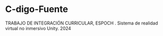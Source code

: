 # C-digo-Fuente
TRABAJO DE INTEGRACIÓN CURRICULAR, ESPOCH . Sistema de realidad virtual no inmersivo Unity. 2024
